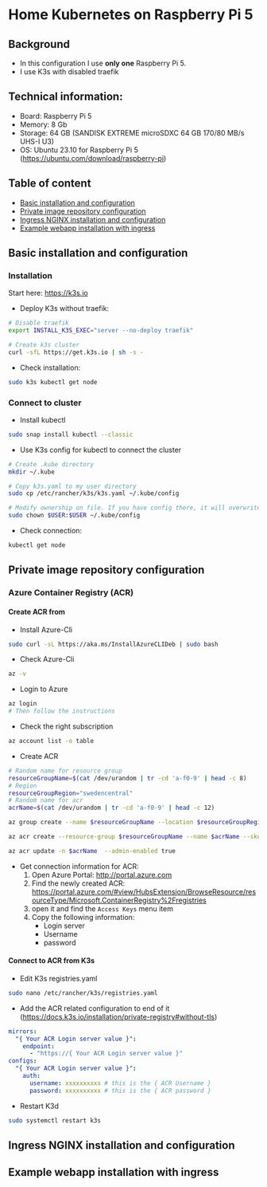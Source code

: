 # Home Kubernetes on Raspberry Pi 5

## Background

- In this configuration I use **only one** Raspberry Pi 5.
- I use K3s with disabled traefik

## Technical information:

- Board: Raspberry Pi 5
- Memory: 8 Gb
- Storage: 64 GB (SANDISK EXTREME microSDXC 64 GB 170/80 MB/s UHS-I U3)
- OS: Ubuntu 23.10 for Raspberry Pi 5 (https://ubuntu.com/download/raspberry-pi)

## Table of content

- [Basic installation and configuration](/#installation)
- [Private image repository configuration](/#cr)
- [Ingress NGINX installation and configuration](/#nginx)
- [Example webapp installation with ingress](/#example1)

## <a name="installation"></a>Basic installation and configuration

### Installation

Start here: https://k3s.io

- Deploy K3s without traefik:

```bash
# Disable traefik
export INSTALL_K3S_EXEC="server --no-deploy traefik"

# Create k3s cluster
curl -sfL https://get.k3s.io | sh -s -
```

- Check installation:

```bash
sudo k3s kubectl get node
```

### Connect to cluster

- Install kubectl

```bash
sudo snap install kubectl --classic
```

- Use K3s config for kubectl to connect the cluster

```bash
# Create .kube directory
mkdir ~/.kube

# Copy k3s.yaml to my user directory
sudo cp /etc/rancher/k3s/k3s.yaml ~/.kube/config

# Modify ownership on file. If you have config there, it will overwrite it!
sudo chown $USER:$USER ~/.kube/config
```

- Check connection:

```bash
kubectl get node
```

## <a name="cr"></a>Private image repository configuration

### Azure Container Registry (ACR)

#### Create ACR from

- Install Azure-Cli

```bash
sudo curl -sL https://aka.ms/InstallAzureCLIDeb | sudo bash
```

- Check Azure-Cli

```bash
az -v
```

- Login to Azure

```bash
az login
# Then follow the instructions
```

- Check the right subscription

```bash
az account list -o table
```

- Create ACR

```bash
# Random name for resource group
resourceGroupName=$(cat /dev/urandom | tr -cd 'a-f0-9' | head -c 8)
# Region
resourceGroupRegion="swedencentral"
# Random name for acr
acrName=$(cat /dev/urandom | tr -cd 'a-f0-9' | head -c 12)

az group create --name $resourceGroupName --location $resourceGroupRegion

az acr create --resource-group $resourceGroupName --name $acrName --sku Basic

az acr update -n $acrName  --admin-enabled true
```

- Get connection information for ACR:
  1. Open Azure Portal: http://portal.azure.com
  2. Find the newly created ACR: https://portal.azure.com/#view/HubsExtension/BrowseResource/resourceType/Microsoft.ContainerRegistry%2Fregistries
  3. open it and find the `Access Keys` menu item
  4. Copy the following information:
     - Login server
     - Username
     - password

#### Connect to ACR from K3s

- Edit K3s registries.yaml

```bash
sudo nano /etc/rancher/k3s/registries.yaml
```

- Add the ACR related configuration to end of it (https://docs.k3s.io/installation/private-registry#without-tls)

```yaml
mirrors:
  "{ Your ACR Login server value }":
    endpoint:
      - "https://{ Your ACR Login server value }"
configs:
  "{ Your ACR Login server value }":
    auth:
      username: xxxxxxxxxx # this is the { ACR Username }
      password: xxxxxxxxxx # this is the { ACR password }
```

- Restart K3d

```bash
sudo systemctl restart k3s
```


## <a name="nginx"></a>Ingress NGINX installation and configuration

## <a name="example1"></a>Example webapp installation with ingress
